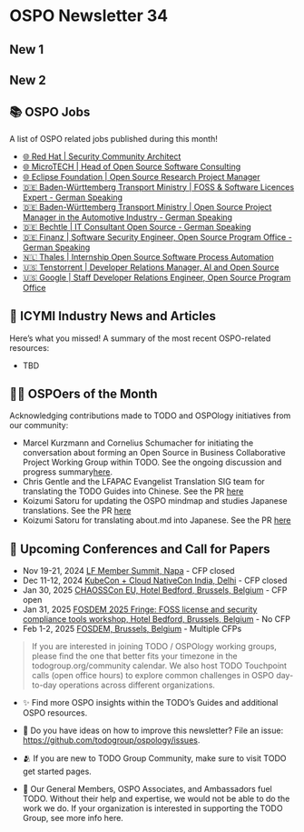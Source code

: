 # OSPO Newsletter 34

## New 1


## New 2



## 📚 OSPO Jobs

A list of OSPO related jobs published during this month!

- [🌐 Red Hat | Security Community Architect](https://www.linkedin.com/jobs/view/4031099677/)
- [🌐 MicroTECH | Head of Open Source Software Consulting](https://www.linkedin.com/jobs/view/4038568229)
- [🌐 Eclipse Foundation | Open Source Research Project Manager](https://eclipsefoundation.applytojob.com/apply/l3HaziHpN9/OpenSource-Research-Project-Manager)
- [🇩🇪 Baden-Württemberg Transport Ministry | FOSS & Software Licences Expert - German Speaking](https://e-mobil-bw-gmbh.jobs.personio.de/job/1791038)
- [🇩🇪 Baden-Württemberg Transport Ministry | Open Source Project Manager in the Automotive Industry - German Speaking](https://e-mobil-bw-gmbh.jobs.personio.de/job/1790933)
- [🇩🇪 Bechtle | IT Consultant Open Source - German Speaking](https://jobs.bechtle.com/job/Hamburg-IT-Consultant-Open-Source-%28wmd%29-20359/776684302/ )
- [🇩🇪 Finanz | Software Security Engineer, Open Source Program Office - German Speaking](https://www.monster.de/stellenangebot/software-security-engineer-open-source-management-m-w-d-hannover-niedersachsen--19c864f8-e429-4872-98e8-ce886f2d2360)
- [🇳🇱 Thales | Internship Open Source Software Process Automation](https://careers.thalesgroup.com/global/en/job/R0255631/Internship-graduation-assignment-HBO-WO-Open-Source-Software-Process-Automation)
- [🇺🇸 Tenstorrent | Developer Relations Manager, AI and Open Source](https://www.linkedin.com/jobs/view/4041211407/)
- [🇺🇸 Google | Staff Developer Relations Engineer, Open Source Program Office](https://www.google.com/about/careers/applications/jobs/results/90018264423244486-staff-developer-relations-engineer-open-source-programs)


## 📌 ICYMI Industry News and Articles
Here’s what you missed! A summary of the most recent OSPO-related resources:

- TBD

## 🙋‍♀️ OSPOers of the Month
Acknowledging contributions made to TODO and OSPOlogy initiatives from our community:

- Marcel Kurzmann and Cornelius Schumacher for initiating the conversation about forming an Open Source in Business Collaborative Project Working Group within TODO. See the ongoing discussion and progress summary[here](https://github.com/todogroup/ospology/discussions/481).
- Chris Gentle and the LFAPAC Evangelist Translation SIG team for translating the TODO Guides into Chinese. See the PR [here](https://github.com/todogroup/todogroup.org/pull/499)
- Koizumi Satoru for updating the OSPO mindmap and studies Japanese translations. See the PR [here](https://github.com/todogroup/todogroup.org/pull/502)
- Koizumi Satoru for translating about.md into Japanese. See the PR [here](https://github.com/todogroup/todogroup.org/pull/493)

## 📎 Upcoming Conferences and Call for Papers

- Nov 19-21, 2024 [LF Member Summit, Napa](https://events.linuxfoundation.org/lf-member-summit/) - CFP closed
- Dec 11-12, 2024 [KubeCon + Cloud NativeCon India, Delhi](https://events.linuxfoundation.org/kubecon-cloudnativecon-india/) - CFP closed
- Jan 30, 2025 [CHAOSSCon EU, Hotel Bedford, Brussels, Belgium](https://chaoss.community/chaosscon-2025-eu/) - CFP open
- Jan 31, 2025 [FOSDEM 2025 Fringe: FOSS license and security compliance tools workshop, Hotel Bedford, Brussels, Belgium](https://pretix.eu/aboutcode/fosdem-2025/) - No CFP
- Feb 1-2, 2025 [FOSDEM, Brussels, Belgium](https://fosdem.org/2025/) - Multiple CFPs

> If you are interested in joining TODO / OSPOlogy working groups, please find the one that better fits your timezone in the todogroup.org/community calendar. We
also host TODO Touchpoint calls (open office hours) to explore common challenges in OSPO day-to-day operations across different organizations.

- ✨ Find more OSPO insights within the TODO’s Guides and additional OSPO resources.

- 🧐 Do you have ideas on how to improve this newsletter? File an issue: https://github.com/todogroup/ospology/issues.

- 🫂 If you are new to TODO Group Community, make sure to visit TODO get started pages.

- 💚 Our General Members, OSPO Associates, and Ambassadors fuel TODO. Without their help and expertise, we would not be able to do the work we do. If your organization is interested in supporting the TODO Group, see more info here.
